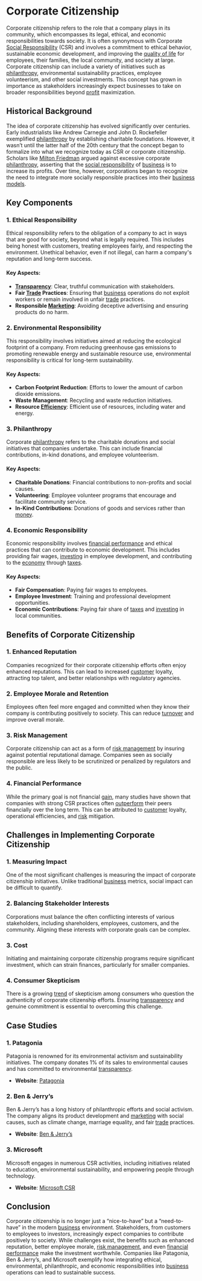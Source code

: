 # Corporate Citizenship

Corporate citizenship refers to the role that a company plays in its community, which encompasses its legal, ethical, and economic responsibilities towards society. It is often synonymous with Corporate [Social Responsibility](../s/social_responsibility.md) (CSR) and involves a commitment to ethical behavior, sustainable economic development, and improving the [quality of life](../q/quality_of_life.md) for employees, their families, the local community, and society at large. Corporate citizenship can include a variety of initiatives such as [philanthropy](../p/philanthropy.md), environmental sustainability practices, employee volunteerism, and other social investments. This concept has grown in importance as stakeholders increasingly expect businesses to take on broader responsibilities beyond [profit](../p/profit.md) maximization.

## Historical Background

The idea of corporate citizenship has evolved significantly over centuries. Early industrialists like Andrew Carnegie and John D. Rockefeller exemplified [philanthropy](../p/philanthropy.md) by establishing charitable foundations. However, it wasn’t until the latter half of the 20th century that the concept began to formalize into what we recognize today as CSR or corporate citizenship. Scholars like [Milton Friedman](../m/milton_friedman.md) argued against excessive corporate [philanthropy](../p/philanthropy.md), asserting that the [social responsibility](../s/social_responsibility.md) of [business](../b/business.md) is to increase its profits. Over time, however, corporations began to recognize the need to integrate more socially responsible practices into their [business models](../b/business_models.md).

## Key Components

### 1. Ethical Responsibility
Ethical responsibility refers to the obligation of a company to act in ways that are good for society, beyond what is legally required. This includes being honest with customers, treating employees fairly, and respecting the environment. Unethical behavior, even if not illegal, can harm a company's reputation and long-term success.

#### Key Aspects:
- **[Transparency](../t/transparency.md)**: Clear, truthful communication with stakeholders.
- **Fair [Trade](../t/trade.md) Practices**: Ensuring that [business](../b/business.md) operations do not exploit workers or remain involved in unfair [trade](../t/trade.md) practices.
- **Responsible [Marketing](../m/marketing.md)**: Avoiding deceptive advertising and ensuring products do no harm.

### 2. Environmental Responsibility
This responsibility involves initiatives aimed at reducing the ecological footprint of a company. From reducing greenhouse gas emissions to promoting renewable energy and sustainable resource use, environmental responsibility is critical for long-term sustainability.

#### Key Aspects:
- **Carbon Footprint Reduction**: Efforts to lower the amount of carbon dioxide emissions.
- **Waste Management**: Recycling and waste reduction initiatives.
- **Resource [Efficiency](../e/efficiency.md)**: Efficient use of resources, including water and energy.

### 3. Philanthropy
Corporate [philanthropy](../p/philanthropy.md) refers to the charitable donations and social initiatives that companies undertake. This can include financial contributions, in-kind donations, and employee volunteerism.

#### Key Aspects:
- **Charitable Donations**: Financial contributions to non-profits and social causes.
- **Volunteering**: Employee volunteer programs that encourage and facilitate community service.
- **In-Kind Contributions**: Donations of goods and services rather than [money](../m/money.md).

### 4. Economic Responsibility
Economic responsibility involves [financial performance](../f/financial_performance.md) and ethical practices that can contribute to economic development. This includes providing fair wages, [investing](../i/investing.md) in employee development, and contributing to the [economy](../e/economy.md) through [taxes](../t/taxes.md).

#### Key Aspects:
- **Fair Compensation**: Paying fair wages to employees.
- **Employee Investment**: Training and professional development opportunities.
- **Economic Contributions**: Paying fair share of [taxes](../t/taxes.md) and [investing](../i/investing.md) in local communities.

## Benefits of Corporate Citizenship

### 1. Enhanced Reputation
Companies recognized for their corporate citizenship efforts often enjoy enhanced reputations. This can lead to increased [customer](../c/customer.md) loyalty, attracting top talent, and better relationships with regulatory agencies.

### 2. Employee Morale and Retention
Employees often feel more engaged and committed when they know their company is contributing positively to society. This can reduce [turnover](../t/turnover.md) and improve overall morale.

### 3. Risk Management
Corporate citizenship can act as a form of [risk management](../r/risk_management.md) by insuring against potential reputational damage. Companies seen as socially responsible are less likely to be scrutinized or penalized by regulators and the public.

### 4. Financial Performance
While the primary goal is not financial [gain](../g/gain.md), many studies have shown that companies with strong CSR practices often [outperform](../o/outperform.md) their peers financially over the long term. This can be attributed to [customer](../c/customer.md) loyalty, operational efficiencies, and [risk](../r/risk.md) mitigation.

## Challenges in Implementing Corporate Citizenship

### 1. Measuring Impact
One of the most significant challenges is measuring the impact of corporate citizenship initiatives. Unlike traditional [business](../b/business.md) metrics, social impact can be difficult to quantify.

### 2. Balancing Stakeholder Interests
Corporations must balance the often conflicting interests of various stakeholders, including shareholders, employees, customers, and the community. Aligning these interests with corporate goals can be complex.

### 3. Cost
Initiating and maintaining corporate citizenship programs require significant investment, which can strain finances, particularly for smaller companies.

### 4. Consumer Skepticism
There is a growing [trend](../t/trend.md) of skepticism among consumers who question the authenticity of corporate citizenship efforts. Ensuring [transparency](../t/transparency.md) and genuine commitment is essential to overcoming this challenge.

## Case Studies

### 1. Patagonia
Patagonia is renowned for its environmental activism and sustainability initiatives. The company donates 1% of its sales to environmental causes and has committed to environmental [transparency](../t/transparency.md).

- **Website**: [Patagonia](https://www.patagonia.com/)

### 2. Ben & Jerry’s
Ben & Jerry’s has a long history of philanthropic efforts and social activism. The company aligns its product development and [marketing](../m/marketing.md) with social causes, such as climate change, marriage equality, and fair [trade](../t/trade.md) practices.

- **Website**: [Ben & Jerry’s](https://www.benjerry.com/)

### 3. Microsoft
Microsoft engages in numerous CSR activities, including initiatives related to education, environmental sustainability, and empowering people through technology.

- **Website**: [Microsoft CSR](https://www.microsoft.com/en-us/corporate-responsibility)

## Conclusion

Corporate citizenship is no longer just a “nice-to-have” but a “need-to-have” in the modern [business](../b/business.md) environment. Stakeholders, from customers to employees to investors, increasingly expect companies to contribute positively to society. While challenges exist, the benefits such as enhanced reputation, better employee morale, [risk management](../r/risk_management.md), and even [financial performance](../f/financial_performance.md) make the investment worthwhile. Companies like Patagonia, Ben & Jerry’s, and Microsoft exemplify how integrating ethical, environmental, philanthropic, and economic responsibilities into [business](../b/business.md) operations can lead to sustainable success.